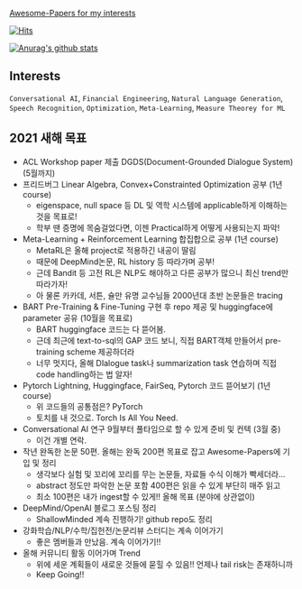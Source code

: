 [Awesome-Papers for my interests](https://github.com/jinmang2/Awesome-Papers)

[![Hits](https://hits.seeyoufarm.com/api/count/incr/badge.svg?url=https%3A%2F%2Fgithub.com%2Fjinmang2&count_bg=%2379C83D&title_bg=%23555555&icon=&icon_color=%23E7E7E7&title=hits&edge_flat=false)](https://hits.seeyoufarm.com)

[![Anurag's github stats](https://github-readme-stats.vercel.app/api?username=jinmang2&show_icons=true&theme=radical)](https://github.com/anuraghazra/github-readme-stats)

## Interests
`Conversational AI`, `Financial Engineering`, `Natural Language Generation`, `Speech Recognition`, `Optimization`, `Meta-Learning`, `Measure Theorey for ML`

## 2021 새해 목표
- ACL Workshop paper 제출 DGDS(Document-Grounded Dialogue System) (5월까지)
- 프리드버그 Linear Algebra, Convex+Constrainted Optimization 공부 (1년 course)
  - eigenspace, null space 등 DL 및 역학 시스템에 applicable하게 이해하는 것을 목표로!
  - 학부 땐 증명에 목숨걸었다면, 이젠 Practical하게 어떻게 사용되는지 파악!
- Meta-Learning + Reinforcement Learning 합집합으로 공부 (1년 course)
  - MetaRL은 올해 project로 적용하긴 내공이 딸림
  - 때문에 DeepMind논문, RL history 등 따라가며 공부!
  - 근데 Bandit 등 고전 RL은 NLP도 해야하고 다른 공부가 많으니 최신 trend만 따라가자!
  - 아 물론 카카데, 서튼, 슐만 유명 교수님들 2000년대 초반 논문들은 tracing
- BART Pre-Training & Fine-Tuning 구현 후 repo 제공 및 huggingface에 parameter 공유 (10월을 목표로)
  - BART huggingface 코드는 다 뜯어봄.
  - 근데 최근에 text-to-sql의 GAP 코드 보니, 직접 BART객체 만들어서 pre-training scheme 제공하더라
  - 너무 멋지다, 올해 DIalogue task나 summarization task 연습하며 직접 code handling하는 법 알자!
- Pytorch Lightning, Huggingface, FairSeq, Pytorch 코드 뜯어보기 (1년 course)
  - 위 코드들의 공통점은? PyTorch
  - 토치를 내 것으로. Torch Is All You Need.
- Conversational AI 연구 9월부터 풀타임으로 할 수 있게 준비 및 컨텍 (3월 중)
  - 이건 개별 연락.
- 작년 완독한 논문 50편. 올해는 완독 200편 목표로 잡고 Awesome-Papers에 기입 및 정리
  - 생각보다 실험 및 꼬리에 꼬리를 무는 논문들, 자료들 수식 이해가 빡세더라...
  - abstract 정도만 파악한 논문 포함 400편은 읽을 수 있게 부단히 매주 읽고
  - 최소 100편은 내가 ingest할 수 있게!! 올해 목표 (분야에 상관없이)
- DeepMind/OpenAI 블로그 포스팅 정리
  - ShallowMinded 계속 진행하기! github repo도 정리
- 강화학습/NLP/수학/집헌전/논문리뷰 스터디는 계속 이어가기
  - 좋은 멤버들과 만났음. 계속 이어가기!!
- 올해 커뮤니티 활동 이어가며 Trend
  - 위에 세운 계획들이 새로운 것들에 묻힐 수 있음!! 언제나 tail risk는 존재하니까
  - Keep Going!!
